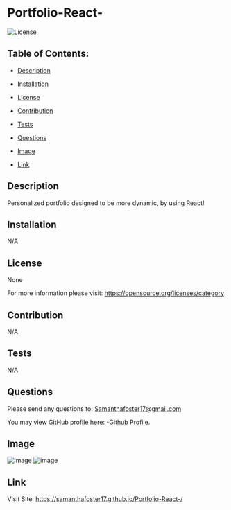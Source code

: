 # Portfolio-React-
   
![License](https://img.shields.io/badge/License-None-blue.svg "License Badge")


## Table of Contents:

- [Description](#description)

- [Installation](#installation)

- [License](#license) 

- [Contribution](#contribution)

- [Tests](#tests)

- [Questions](#questions) 

- [Image](#Image)

- [Link](#Link) 


## Description
Personalized portfolio designed to be more dynamic, by using React! 
  
## Installation 
N/A 
  
## License
None

For more information please visit: 
https://opensource.org/licenses/category
  
## Contribution 
N/A 
  
## Tests
N/A 
  
## Questions 
Please send any questions to: Samanthafoster17@gmail.com

You may view GitHub profile here: 
-[Github Profile](https://github.com/Samanthafoster17).

## Image

![image](https://user-images.githubusercontent.com/68489432/105563623-d1649800-5cec-11eb-978e-a74a7229cd9e.png)
![image](https://user-images.githubusercontent.com/68489432/105563632-d6c1e280-5cec-11eb-8f87-64a8a8bab93f.png)


## Link
Visit Site: https://samanthafoster17.github.io/Portfolio-React-/
